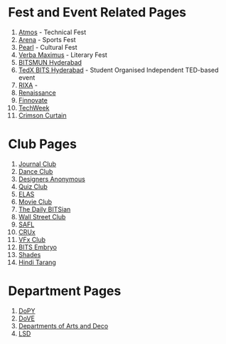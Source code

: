 <!-- TITLE: List of BITS Hyderabad Related Facebook Pages -->
# Fest and Event Related Pages
1. [Atmos](https://www.facebook.com/bits.atmos/) - Technical Fest
2.  [Arena](https://www.facebook.com/bits.arena/) - Sports Fest
3.  [Pearl](https://www.facebook.com/bitspearl/) - Cultural Fest
4.  [Verba Maximus](https://www.facebook.com/verbamaximus/) - Literary Fest
5.  [BITSMUN Hyderabad](https://www.facebook.com/bitsmun.hyd/)
6.  [TedX BITS Hyderabad](https://www.facebook.com/TEDxBITSHyderabad/) - Student Organised Independent TED-based event
6.  [RIXA](https://www.facebook.com/RIXA.BPHC/) - 
7.  [Renaissance](https://www.facebook.com/Renaissancebphc/)
8.  [Finnovate](https://www.facebook.com/bits.finnovate/)
9.  [TechWeek](https://www.facebook.com/techweekBPHC/)
10. [Crimson Curtain](https://www.facebook.com/dramaticsatbphc/)

# Club Pages
1. [Journal Club](https://www.facebook.com/JournalClubBPHC/)
2. [Dance Club](https://www.facebook.com/thedanceclubbphc/)
3. [Designers Anonymous](https://www.facebook.com/designclubbphc/)
4. [Quiz Club](https://www.facebook.com/QuizClubBPHC/)
5. [ELAS](https://www.facebook.com/ELASatBPHC/)
6. [Movie Club](https://www.facebook.com/themovieclub.bphc/)
7. [The Daily BITSian](https://www.facebook.com/thedailybitsian/)
8. [Wall Street Club](https://www.facebook.com/WST.BPHC/)
9. [SAFL](https://www.facebook.com/langbphc/)
10. [CRUx](https://www.facebook.com/cruxbphc/)
11. [VFx Club](https://www.facebook.com/club.vfx/)
12. [BITS Embryo](https://www.facebook.com/BITSEmbryoHyd/)
13. [Shades](https://www.facebook.com/Shades.BPHC/)
14. [Hindi Tarang](https://www.facebook.com/hinditarang/)

# Department Pages
1. [DoPY](https://www.facebook.com/DoPY.BPHC/)
2. [DoVE](https://www.facebook.com/dovebitshyd/)
3. [Departments of Arts and Deco](https://www.facebook.com/artsndecobphc/)
4. [LSD](https://www.facebook.com/LSD.bphc/)
